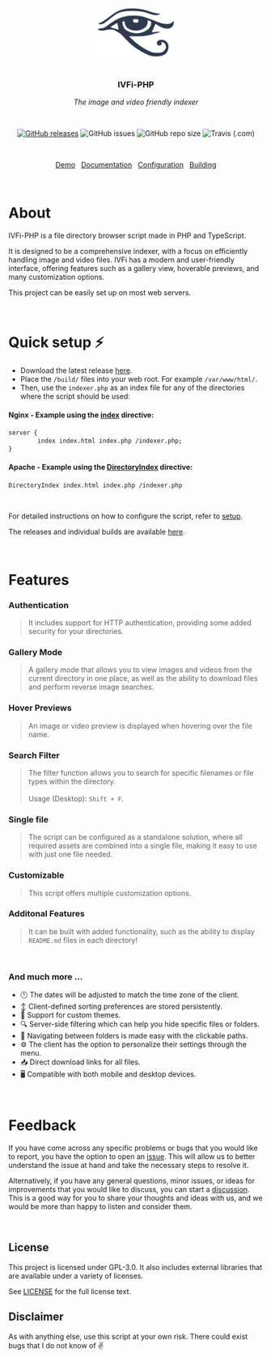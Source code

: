 <br/>
<div align="center">
	<img height="100" src="./logo.svg">
	<br/><br/>
	<h3 align="center">IVFi-PHP</h3>
	<p align="center"><i>The image and video friendly indexer</i></p>
</div>

<br/>

<p align="center">
<a href="https://github.com/sixem/ivfi-php/releases"><img alt="GitHub releases" src="https://img.shields.io/github/v/release/sixem/ivfi-php?color=2f394f&style=flat-square"></a> <img alt="GitHub issues" src="https://img.shields.io/github/issues/sixem/ivfi-php?color=5a8f4e&style=flat-square"> <img alt="GitHub repo size" src="https://img.shields.io/github/repo-size/sixem/ivfi-php?color=4b8b72&style=flat-square"> 
<img alt="Travis (.com)" src="https://img.shields.io/travis/com/sixem/ivfi-php?style=flat-square">
</p>

<br/>

<p align="center">
	<a href="https://git.five.sh/ivfi/demo/">Demo</a>&nbsp;&nbsp;
	<a href="https://git.five.sh/ivfi/docs/php/#/README">Documentation</a>&nbsp;&nbsp;
	<a href="https://git.five.sh/ivfi/docs/php/#/config">Configuration</a>&nbsp;&nbsp;
	<a href="https://git.five.sh/ivfi/docs/php/#/building">Building</a>
</p>

<br/>

# About

IVFi-PHP is a file directory browser script made in PHP and TypeScript.

It is designed to be a comprehensive indexer, with a focus on efficiently handling image and video files. IVFi has a modern and user-friendly interface, offering features such as a gallery view, hoverable previews, and many customization options.

This project can be easily set up on most web servers.

<br/>

# Quick setup :zap:

* Download the latest release [here](https://github.com/sixem/ivfi-php/releases).
* Place the `/build/` files into your web root. For example `/var/www/html/`.
* Then, use the `indexer.php` as an index file for any of the directories where the script should be used:

#### Nginx - Example using the [index](https://nginx.org/en/docs/http/ngx_http_index_module.html#index) directive:
```
server {
        index index.html index.php /indexer.php;
}
```

#### Apache - Example using the [DirectoryIndex](https://httpd.apache.org/docs/2.4/mod/mod_dir.html#directoryindex) directive:
```
DirectoryIndex index.html index.php /indexer.php
```

<br/>

For detailed instructions on how to configure the script, refer to [setup](https://git.five.sh/ivfi/docs/php/#/setup).

The releases and individual builds are available [here](https://git.five.sh/ivfi/releases/php/).

<br/>

# Features

### **Authentication**
> It includes support for HTTP authentication, providing some added security for your directories.
### **Gallery Mode**
> A gallery mode that allows you to view images and videos from the current directory in one place, as well as the ability to download files and perform reverse image searches.
### **Hover Previews**
> An image or video preview is displayed when hovering over the file name.
### **Search Filter**
> The filter function allows you to search for specific filenames or file types within the directory.<br/><br/>Usage (Desktop): `Shift + F`.
### **Single file**
> The script can be configured as a standalone solution, where all required assets are combined into a single file, making it easy to use with just one file needed.
### **Customizable**
> This script offers multiple customization options.
### **Additonal Features**
> It can be built with added functionality, such as the ability to display `README.md` files in each directory!

<br/>

### **And much more ...**
+ :clock12: The dates will be adjusted to match the time zone of the client.
+ :arrow_up_down: Client-defined sorting preferences are stored persistently.
+ :art: Support for custom themes.
+ :mag: Server-side filtering which can help you hide specific files or folders.
+ :link: Navigating between folders is made easy with the clickable paths.
+ :gear: The client has the option to personalize their settings through the menu.
+ :inbox_tray: Direct download links for all files.
+ :desktop_computer: Compatible with both mobile and desktop devices.

<br/>

# Feedback

If you have come across any specific problems or bugs that you would like to report, you have the option to open an [issue](https://github.com/sixem/ivfi-php/issues). This will allow us to better understand the issue at hand and take the necessary steps to resolve it.

Alternatively, if you have any general questions, minor issues, or ideas for improvements that you would like to discuss, you can start a [discussion](https://github.com/sixem/ivfi-php/discussions). This is a good way for you to share your thoughts and ideas with us, and we would be more than happy to listen and consider them.

<br/>

## License
This project is licensed under GPL-3.0. It also includes external libraries that are available under a variety of licenses.

See [LICENSE](LICENSE) for the full license text.

## Disclaimer
As with anything else, use this script at your own risk. There could exist bugs that I do not know of :v: